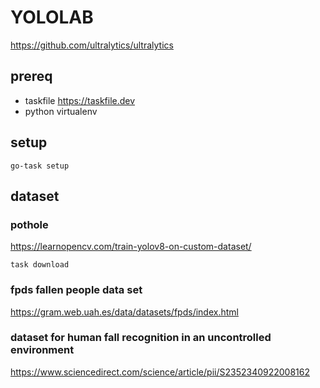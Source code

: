 # YOLOLAB


https://github.com/ultralytics/ultralytics

## prereq

- taskfile https://taskfile.dev
- python virtualenv


## setup

```
go-task setup
```


## dataset

### pothole

https://learnopencv.com/train-yolov8-on-custom-dataset/

```
task download
```

### fpds fallen people data set

https://gram.web.uah.es/data/datasets/fpds/index.html


### dataset for human fall recognition in an uncontrolled environment

https://www.sciencedirect.com/science/article/pii/S2352340922008162